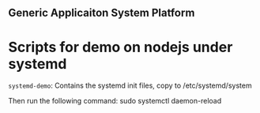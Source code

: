 ## Generic Applicaiton System Platform
# Scripts for demo on nodejs under systemd

`systemd-demo`: Contains the systemd init files, copy to /etc/systemd/system

Then run the following command:
sudo systemctl daemon-reload

